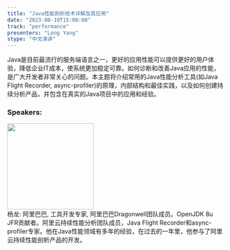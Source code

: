 ```yaml
---
title: "Java性能剖析技术详解及其应用"
date: "2023-08-19T15:00:00" 
track: "performance"
presenters: "Long Yang"
stype: "中文演讲"
---
```

Java是目前最流行的服务端语言之一，更好的应用性能可以提供更好的用户体验，降低企业IT成本，使系统更加稳定可靠。如何诊断和改善Java应用的性能，是广大开发者非常关心的问题。本主题将介绍常用的Java性能分析工具(如Java Flight Recorder, async-profiler)的原理，内部结构和最佳实践，以及如何创建持续分析产品，并包含在真实的Java项目中的应用和经验。
 ### Speakers: 
 <img src="https://img.bagevent.com/resource/20230616/1750208010.jpg" width="200" /><br>
 杨龙: 阿里巴巴, 工具开发专家, 阿里巴巴Dragonwell团队成员。OpenJDK 8u JFR贡献者。阿里云持续性能分析团队成员，Java Flight Recorder和async-profiler专家。他在Java性能领域有多年的经验，在过去的一年里，他参与了阿里云持续性能剖析产品的开发。
 <br><br>